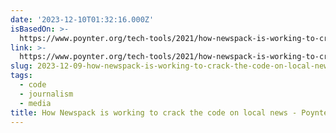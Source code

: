 ```yaml
---
date: '2023-12-10T01:32:16.000Z'
isBasedOn: >-
  https://www.poynter.org/tech-tools/2021/how-newspack-is-working-to-crack-the-code-on-local-news/
link: >-
  https://www.poynter.org/tech-tools/2021/how-newspack-is-working-to-crack-the-code-on-local-news/
slug: 2023-12-09-how-newspack-is-working-to-crack-the-code-on-local-news-poynter
tags:
  - code
  - journalism
  - media
title: How Newspack is working to crack the code on local news - Poynter
---
```


